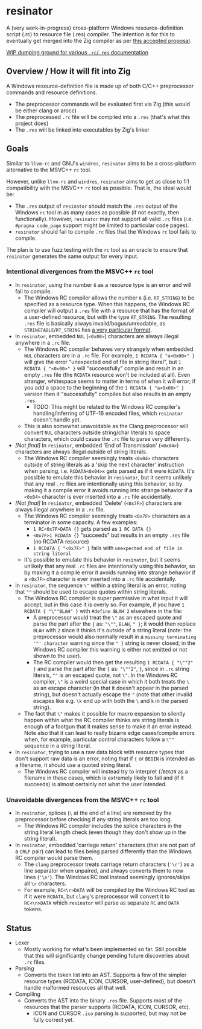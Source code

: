 resinator
=========

A (very work-in-progress) cross-platform Windows resource-definition script (.rc) to resource file (.res) compiler. The intention is for this to eventually get merged into the Zig compiler as per [this accepted proposal](https://github.com/ziglang/zig/issues/3702).

[WIP dumping ground for various `.rc`/`.res` documentation](https://squeek502.github.io/resinator/)

## Overview / How it will fit into Zig

A Windows resource-definition file is made up of both C/C++ preprocessor commands and resource definitions.

- The preprocessor commands will be evaluated first via Zig (this would be either clang or arocc)
- The preprocessed `.rc` file will be compiled into a `.res` (that's what this project does)
- The `.res` will be linked into executables by Zig's linker

## Goals

Similar to `llvm-rc` and GNU's `windres`, `resinator` aims to be a cross-platform alternative to the MSVC++ `rc` tool.

However, unlike `llvm-rc` and `windres`, `resinator` aims to get as close to 1:1 compatibility with the MSVC++ `rc` tool as possible. That is, the ideal would be:

- The `.res` output of `resinator` should match the `.res` output of the Windows `rc` tool in as many cases as possible (if not exactly, then functionally). However, `resinator` may not support all valid `.rc` files (i.e. `#pragma code_page` support might be limited to particular code pages).
- `resinator` should fail to compile `.rc` files that the Windows `rc` tool fails to compile.

The plan is to use fuzz testing with the `rc` tool as an oracle to ensure that `resinator` generates the same output for every input.

### Intentional divergences from the MSVC++ `rc` tool

- In `resinator`, using the number `6` as a resource type is an error and will fail to compile.
  + The Windows RC compiler allows the number `6` (i.e. `RT_STRING`) to be specified as a resource type. When this happens, the Windows RC compiler will output a `.res` file with a resource that has the format of a user-defined resource, but with the type `RT_STRING`. The resulting `.res` file is basically always invalid/bogus/unreadable, as `STRINGTABLE`/`RT_STRING` has [a very particular format](https://devblogs.microsoft.com/oldnewthing/20040130-00/?p=40813).
- In `resinator`, embedded `NUL` (`<0x00>`) characters are always illegal anywhere in a `.rc` file.
  + The Windows RC compiler behaves very strangely when embedded `NUL` characters are in a `.rc` file. For example, `1 RCDATA { "a<0x00>" }` will give the error "unexpected end of file in string literal", but `1 RCDATA { "<0x00>" }` will "successfully" compile and result in an empty `.res` file (the `RCDATA` resource won't be included at all). Even stranger, whitespace seems to matter in terms of when it will error; if you add a space to the beginning of the `1 RCDATA { "a<0x00>" }` version then it "successfully" compiles but also results in an empty `.res`.
    - TODO: This might be related to the Windows RC compiler's handling/inferring of UTF-16 encoded files, which `resinator` doesn't handle yet.
  + This is also somewhat unavoidable as the Clang preprocessor will convert `NUL` characters outside string/char literals to space characters, which could cause the `.rc` file to parse very differently.
- *[Not final]* In `resinator`, embedded 'End of Transmission' (`<0x04>`) characters are always illegal outside of string literals.
  + The Windows RC compiler seemingly treats `<0x04>` characters outside of string literals as a 'skip the next character' instruction when parsing, i.e. `RCDATA<0x04>x` gets parsed as if it were `RCDATA`. It's possible to emulate this behavior in `resinator`, but it seems unlikely that any real `.rc` files are intentionally using this behavior, so by making it a compile error it avoids running into strange behavior if a `<0x04>` character is ever inserted into a `.rc` file accidentally.
- *[Not final]* In `resinator`, embedded 'Delete' (`<0x7F>`) characters are always illegal anywhere in a `.rc` file.
  + The Windows RC compiler seemingly treats `<0x7F>` characters as a terminator in some capacity. A few examples:
    - `1 RC<0x7F>DATA {}` gets parsed as `1 RC DATA {}` 
    - `<0x7F>1 RCDATA {}` "succeeds" but results in an empty `.res` file (no RCDATA resource)
    - `1 RCDATA { "<0x7F>" }` fails with `unexpected end of file in string literal`
  + It's possible to emulate this behavior in `resinator`, but it seems unlikely that any real `.rc` files are intentionally using this behavior, so by making it a compile error it avoids running into strange behavior if a `<0x7F>` character is ever inserted into a `.rc` file accidentally.
- In `resinator`, the sequence `\"` within a string literal is an error, noting that `""` should be used to escape quotes within string literals.
  + The Windows RC compiler is super permissive in what input it will accept, but in this case it is overly so. For example, if you have `1 RCDATA { "\""BLAH" }` with `#define BLAH 2` elsewhere in the file:
    - A preprocessor would treat the `\"` as an escaped quote and parse the part after the `{` as: `"\""`, `BLAH`, `" }`; it would then replace `BLAH` with `2` since it thinks it's outside of a string literal (note: the preprocessor would also normally result in a `missing terminating '"' character` warning since the `" }` string is never closed; in the Windows RC compiler this warning is either not emitted or not shown to the user).
    - The RC compiler would then get the resulting `1 RCDATA { "\""2" }` and parse the part after the `{` as: `"\""2"`, `}`, since in `.rc` string literals, `""` is an escaped quote, not `\"`. In the Windows RC compiler, `\"` is a weird special case in which it both treats the `\` as an escape character (in that it doesn't appear in the parsed string), but doesn't actually escape the `"` (note that other invalid escapes like e.g. `\k` end up with both the `\` and `k` in the parsed string).
  + The fact that `\"` makes it possible for macro expansion to silently happen within what the RC compiler thinks are string literals is enough of a footgun that it makes sense to make it an error instead. Note also that it can lead to really bizarre edge cases/compile errors when, for example, particular control characters follow a `\""` sequence in a string literal.
- In `resinator`, trying to use a raw data block with resource types that don't support raw data is an error, noting that if `{` or `BEGIN` is intended as a filename, it should use a quoted string literal.
  + The Windows RC compiler will instead try to interpret `{`/`BEGIN` as a filename in these cases, which is extremely likely to fail and (if it succeeds) is almost certainly not what the user intended.

### Unavoidable divergences from the MSVC++ `rc` tool

- In `resinator`, splices (`\` at the end of a line) are removed by the preprocessor before checking if any string literals are too long.
  + The Windows RC compiler includes the splice characters in the string literal length check (even though they don't show up in the string literal).
- In `resinator`, embedded 'carriage return' characters (that are not part of a `CRLF` pair) can lead to files being parsed differently than the Windows RC compiler would parse them.
  + The `clang` preprocessor treats carriage return characters (`'\r'`) as a line separator when unpaired, and always converts them to new lines (`'\n'`). The Windows RC tool instead seemingly ignores/skips all `\r` characters.
  + For example, `RC<\r>DATA` will be compiled by the Windows RC tool as if it were `RCDATA`, but `clang`'s preprocessor will convert it to `RC<\n>DATA` which `resinator` will parse as separate `RC` and `DATA` tokens.

## Status

- Lexer
  + Mostly working for what's been implemented so far. Still possible that this will significantly change pending future discoveries about `.rc` files.
- Parsing
  + Converts the token list into an AST. Supports a few of the simpler resource types (RCDATA, ICON, CURSOR, user-defined), but doesn't handle malformed resources all that well.
- Compiling
  + Converts the AST into the binary `.res` file. Supports most of the resources that the parser supports (RCDATA, ICON, CURSOR, etc).
    + ICON and CURSOR `.ico` parsing is supported, but may not be fully correct yet.
